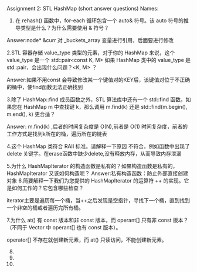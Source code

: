 Assignment 2: STL HashMap (short answer questions)
Names:

1. 在 rehash() 函数中，for-each 循环包含一个 auto& 符号。该 auto 符号的推导类型是什么？为什么需要使用 & 符号？

Answer:node* &curr 对 _buckets_array 变量进行引用，后面要进行修改 

2.STL 容器存储 value_type 类型的元素，对于你的 HashMap 来说，这个 value_type 是一个 std::pair<const K, M> 如果 HashMap 类中的 value_type 是 std::pair，会出现什么问题？<K, M> ？

Answer:如果不用const 会导致修改某一个键值对的KEY后，该键值对位于不正确的桶中，使find函数无法正确找到

3.除了 HashMap::find 成员函数之外，STL 算法库中还有一个 std::find 函数。如果您在 HashMap m 中查找键 k，那么调用 m.find(k) 还是 std::find(m.begin(), m.end(), k) 更合适？

Answer: m.find(k) ,后者的时间复杂度是 O(N),前者是 O(1) 时间复杂度，前者的工作方式是找到k所在的桶，遍历所在的链表


4.这个 HashMap 类符合 RAII 标准。请解释一下原因
不符合，例如函数中出现了 delete 关键字。在erase函数中缺少delete,没有释放内存，从而导致内存泄漏

5.为什么 HashMapIterator 的构造函数是私有的？如果构造函数是私有的，HashMapIterator 又该如何构造呢？
Answer:私有构造函数：防止外部直接创建对象
6.简要解释一下我们为您提供的 HashMapIterator 的运算符 ++ 的实现。它是如何工作的？它包含哪些检查？

iterator主要是遍历每一个桶，当++之后发现是空指针，寻找下一个桶，直到找到一个非空的桶或者遍历完所有桶。

7.为什么 at() 有 const 版本和非 const 版本，而 operant[] 只有非 const 版本？（不同于 Vector 中 operant[] 也有 const 版本）。

operator[] 不存在就创建新元素，而 at() 只读访问，不能创建新元素。

8.

9.

10.
